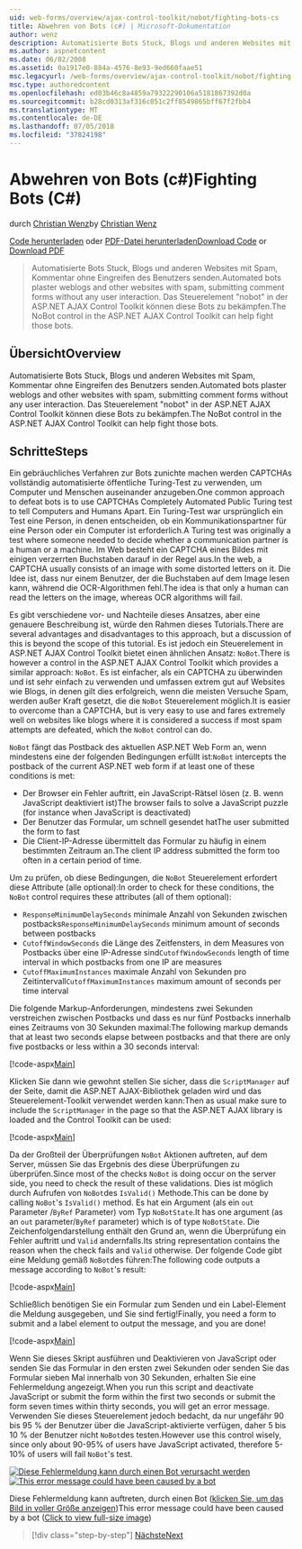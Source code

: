 ```yaml
---
uid: web-forms/overview/ajax-control-toolkit/nobot/fighting-bots-cs
title: Abwehren von Bots (c#) | Microsoft-Dokumentation
author: wenz
description: Automatisierte Bots Stuck, Blogs und anderen Websites mit Spam, Kommentar ohne Eingreifen des Benutzers senden. Das Steuerelement "nobot" in der ASP.NET AJAX-Con...
ms.author: aspnetcontent
ms.date: 06/02/2008
ms.assetid: 0a1917e0-884a-4576-8e93-9ed660faae51
msc.legacyurl: /web-forms/overview/ajax-control-toolkit/nobot/fighting-bots-cs
msc.type: authoredcontent
ms.openlocfilehash: ed03b46c8a4859a79322290106a5181867392d0a
ms.sourcegitcommit: b28cd0313af316c051c2ff8549865bff67f2fbb4
ms.translationtype: MT
ms.contentlocale: de-DE
ms.lasthandoff: 07/05/2018
ms.locfileid: "37824198"
---
```

<a name="fighting-bots-c"></a><span data-ttu-id="31b0e-104">Abwehren von Bots (c#)</span><span class="sxs-lookup"><span data-stu-id="31b0e-104">Fighting Bots (C#)</span></span>
====================
<span data-ttu-id="31b0e-105">durch [Christian Wenz](https://github.com/wenz)</span><span class="sxs-lookup"><span data-stu-id="31b0e-105">by [Christian Wenz](https://github.com/wenz)</span></span>

<span data-ttu-id="31b0e-106">[Code herunterladen](http://download.microsoft.com/download/9/3/f/93f8daea-bebd-4821-833b-95205389c7d0/NoBot0.cs.zip) oder [PDF-Datei herunterladen](http://download.microsoft.com/download/b/6/a/b6ae89ee-df69-4c87-9bfb-ad1eb2b23373/nobot0CS.pdf)</span><span class="sxs-lookup"><span data-stu-id="31b0e-106">[Download Code](http://download.microsoft.com/download/9/3/f/93f8daea-bebd-4821-833b-95205389c7d0/NoBot0.cs.zip) or [Download PDF](http://download.microsoft.com/download/b/6/a/b6ae89ee-df69-4c87-9bfb-ad1eb2b23373/nobot0CS.pdf)</span></span>

> <span data-ttu-id="31b0e-107">Automatisierte Bots Stuck, Blogs und anderen Websites mit Spam, Kommentar ohne Eingreifen des Benutzers senden.</span><span class="sxs-lookup"><span data-stu-id="31b0e-107">Automated bots plaster weblogs and other websites with spam, submitting comment forms without any user interaction.</span></span> <span data-ttu-id="31b0e-108">Das Steuerelement "nobot" in der ASP.NET AJAX Control Toolkit können diese Bots zu bekämpfen.</span><span class="sxs-lookup"><span data-stu-id="31b0e-108">The NoBot control in the ASP.NET AJAX Control Toolkit can help fight those bots.</span></span>


## <a name="overview"></a><span data-ttu-id="31b0e-109">Übersicht</span><span class="sxs-lookup"><span data-stu-id="31b0e-109">Overview</span></span>

<span data-ttu-id="31b0e-110">Automatisierte Bots Stuck, Blogs und anderen Websites mit Spam, Kommentar ohne Eingreifen des Benutzers senden.</span><span class="sxs-lookup"><span data-stu-id="31b0e-110">Automated bots plaster weblogs and other websites with spam, submitting comment forms without any user interaction.</span></span> <span data-ttu-id="31b0e-111">Das Steuerelement "nobot" in der ASP.NET AJAX Control Toolkit können diese Bots zu bekämpfen.</span><span class="sxs-lookup"><span data-stu-id="31b0e-111">The NoBot control in the ASP.NET AJAX Control Toolkit can help fight those bots.</span></span>

## <a name="steps"></a><span data-ttu-id="31b0e-112">Schritte</span><span class="sxs-lookup"><span data-stu-id="31b0e-112">Steps</span></span>

<span data-ttu-id="31b0e-113">Ein gebräuchliches Verfahren zur Bots zunichte machen werden CAPTCHAs vollständig automatisierte öffentliche Turing-Test zu verwenden, um Computer und Menschen auseinander anzugeben.</span><span class="sxs-lookup"><span data-stu-id="31b0e-113">One common approach to defeat bots is to use CAPTCHAs Completely Automated Public Turing test to tell Computers and Humans Apart.</span></span> <span data-ttu-id="31b0e-114">Ein Turing-Test war ursprünglich ein Test eine Person, in denen entscheiden, ob ein Kommunikationspartner für eine Person oder ein Computer ist erforderlich.</span><span class="sxs-lookup"><span data-stu-id="31b0e-114">A Turing test was originally a test where someone needed to decide whether a communication partner is a human or a machine.</span></span> <span data-ttu-id="31b0e-115">Im Web besteht ein CAPTCHA eines Bildes mit einigen verzerrten Buchstaben darauf in der Regel aus.</span><span class="sxs-lookup"><span data-stu-id="31b0e-115">In the web, a CAPTCHA usually consists of an image with some distorted letters on it.</span></span> <span data-ttu-id="31b0e-116">Die Idee ist, dass nur einem Benutzer, der die Buchstaben auf dem Image lesen kann, während die OCR-Algorithmen fehl.</span><span class="sxs-lookup"><span data-stu-id="31b0e-116">The idea is that only a human can read the letters on the image, whereas OCR algorithms will fail.</span></span>

<span data-ttu-id="31b0e-117">Es gibt verschiedene vor- und Nachteile dieses Ansatzes, aber eine genauere Beschreibung ist, würde den Rahmen dieses Tutorials.</span><span class="sxs-lookup"><span data-stu-id="31b0e-117">There are several advantages and disadvantages to this approach, but a discussion of this is beyond the scope of this tutorial.</span></span> <span data-ttu-id="31b0e-118">Es ist jedoch ein Steuerelement in ASP.NET AJAX Control Toolkit bietet einen ähnlichen Ansatz: `NoBot`.</span><span class="sxs-lookup"><span data-stu-id="31b0e-118">There is however a control in the ASP.NET AJAX Control Toolkit which provides a similar approach: `NoBot`.</span></span> <span data-ttu-id="31b0e-119">Es ist einfacher, als ein CAPTCHA zu überwinden und ist sehr einfach zu verwenden und umfassen extrem gut auf Websites wie Blogs, in denen gilt dies erfolgreich, wenn die meisten Versuche Spam, werden außer Kraft gesetzt, die die `NoBot` Steuerelement möglich.</span><span class="sxs-lookup"><span data-stu-id="31b0e-119">It is easier to overcome than a CAPTCHA, but is very easy to use and fares extremely well on websites like blogs where it is considered a success if most spam attempts are defeated, which the `NoBot` control can do.</span></span>

<span data-ttu-id="31b0e-120">`NoBot` fängt das Postback des aktuellen ASP.NET Web Form an, wenn mindestens eine der folgenden Bedingungen erfüllt ist:</span><span class="sxs-lookup"><span data-stu-id="31b0e-120">`NoBot` intercepts the postback of the current ASP.NET web form if at least one of these conditions is met:</span></span>

- <span data-ttu-id="31b0e-121">Der Browser ein Fehler auftritt, ein JavaScript-Rätsel lösen (z. B. wenn JavaScript deaktiviert ist)</span><span class="sxs-lookup"><span data-stu-id="31b0e-121">The browser fails to solve a JavaScript puzzle (for instance when JavaScript is deactivated)</span></span>
- <span data-ttu-id="31b0e-122">Der Benutzer das Formular, um schnell gesendet hat</span><span class="sxs-lookup"><span data-stu-id="31b0e-122">The user submitted the form to fast</span></span>
- <span data-ttu-id="31b0e-123">Die Client-IP-Adresse übermittelt das Formular zu häufig in einem bestimmten Zeitraum an.</span><span class="sxs-lookup"><span data-stu-id="31b0e-123">The client IP address submitted the form too often in a certain period of time.</span></span>

<span data-ttu-id="31b0e-124">Um zu prüfen, ob diese Bedingungen, die `NoBot` Steuerelement erfordert diese Attribute (alle optional):</span><span class="sxs-lookup"><span data-stu-id="31b0e-124">In order to check for these conditions, the `NoBot` control requires these attributes (all of them optional):</span></span>

- <span data-ttu-id="31b0e-125">`ResponseMinimumDelaySeconds` minimale Anzahl von Sekunden zwischen postbacks</span><span class="sxs-lookup"><span data-stu-id="31b0e-125">`ResponseMinimumDelaySeconds` minimum amount of seconds between postbacks</span></span>
- <span data-ttu-id="31b0e-126">`CutoffWindowSeconds` die Länge des Zeitfensters, in dem Measures von Postbacks über eine IP-Adresse sind</span><span class="sxs-lookup"><span data-stu-id="31b0e-126">`CutoffWindowSeconds` length of time interval in which postbacks from one IP are measures</span></span>
- <span data-ttu-id="31b0e-127">`CutoffMaximumInstances` maximale Anzahl von Sekunden pro Zeitintervall</span><span class="sxs-lookup"><span data-stu-id="31b0e-127">`CutoffMaximumInstances` maximum amount of seconds per time interval</span></span>

<span data-ttu-id="31b0e-128">Die folgende Markup-Anforderungen, mindestens zwei Sekunden verstreichen zwischen Postbacks und dass es nur fünf Postbacks innerhalb eines Zeitraums von 30 Sekunden maximal:</span><span class="sxs-lookup"><span data-stu-id="31b0e-128">The following markup demands that at least two seconds elapse between postbacks and that there are only five postbacks or less within a 30 seconds interval:</span></span>

[!code-aspx[Main](fighting-bots-cs/samples/sample1.aspx)]

<span data-ttu-id="31b0e-129">Klicken Sie dann wie gewohnt stellen Sie sicher, dass die `ScriptManager` auf der Seite, damit die ASP.NET AJAX-Bibliothek geladen wird und das Steuerelement-Toolkit verwendet werden kann:</span><span class="sxs-lookup"><span data-stu-id="31b0e-129">Then as usual make sure to include the `ScriptManager` in the page so that the ASP.NET AJAX library is loaded and the Control Toolkit can be used:</span></span>

[!code-aspx[Main](fighting-bots-cs/samples/sample2.aspx)]

<span data-ttu-id="31b0e-130">Da der Großteil der Überprüfungen `NoBot` Aktionen auftreten, auf dem Server, müssen Sie das Ergebnis des diese Überprüfungen zu überprüfen.</span><span class="sxs-lookup"><span data-stu-id="31b0e-130">Since most of the checks `NoBot` is doing occur on the server side, you need to check the result of these validations.</span></span> <span data-ttu-id="31b0e-131">Dies ist möglich durch Aufrufen von `NoBot`des `IsValid()` Methode.</span><span class="sxs-lookup"><span data-stu-id="31b0e-131">This can be done by calling `NoBot`'s `IsValid()` method.</span></span> <span data-ttu-id="31b0e-132">Es hat ein Argument (als ein `out` Parameter /`ByRef` Parameter) vom Typ `NoBotState`.</span><span class="sxs-lookup"><span data-stu-id="31b0e-132">It has one argument (as an `out` parameter/`ByRef` parameter) which is of type `NoBotState`.</span></span> <span data-ttu-id="31b0e-133">Die Zeichenfolgendarstellung enthält den Grund an, wenn die Überprüfung ein Fehler auftritt und `Valid` andernfalls.</span><span class="sxs-lookup"><span data-stu-id="31b0e-133">Its string representation contains the reason when the check fails and `Valid` otherwise.</span></span> <span data-ttu-id="31b0e-134">Der folgende Code gibt eine Meldung gemäß `NoBot`des führen:</span><span class="sxs-lookup"><span data-stu-id="31b0e-134">The following code outputs a message according to `NoBot`'s result:</span></span>

[!code-aspx[Main](fighting-bots-cs/samples/sample3.aspx)]

<span data-ttu-id="31b0e-135">Schließlich benötigen Sie ein Formular zum Senden und ein Label-Element die Meldung ausgegeben, und Sie sind fertig!</span><span class="sxs-lookup"><span data-stu-id="31b0e-135">Finally, you need a form to submit and a label element to output the message, and you are done!</span></span>

[!code-aspx[Main](fighting-bots-cs/samples/sample4.aspx)]

<span data-ttu-id="31b0e-136">Wenn Sie dieses Skript ausführen und Deaktivieren von JavaScript oder senden Sie das Formular in den ersten zwei Sekunden oder senden Sie das Formular sieben Mal innerhalb von 30 Sekunden, erhalten Sie eine Fehlermeldung angezeigt.</span><span class="sxs-lookup"><span data-stu-id="31b0e-136">When you run this script and deactivate JavaScript or submit the form within the first two seconds or submit the form seven times within thirty seconds, you will get an error message.</span></span> <span data-ttu-id="31b0e-137">Verwenden Sie dieses Steuerelement jedoch bedacht, da nur ungefähr 90 bis 95 % der Benutzer über die JavaScript-aktivierte verfügen, daher 5 bis 10 % der Benutzer nicht `NoBot`des testen.</span><span class="sxs-lookup"><span data-stu-id="31b0e-137">However use this control wisely, since only about 90-95% of users have JavaScript activated, therefore 5-10% of users will fail `NoBot`'s test.</span></span>


<span data-ttu-id="31b0e-138">[![Diese Fehlermeldung kann durch einen Bot verursacht werden](fighting-bots-cs/_static/image2.png)](fighting-bots-cs/_static/image1.png)</span><span class="sxs-lookup"><span data-stu-id="31b0e-138">[![This error message could have been caused by a bot](fighting-bots-cs/_static/image2.png)](fighting-bots-cs/_static/image1.png)</span></span>

<span data-ttu-id="31b0e-139">Diese Fehlermeldung kann auftreten, durch einen Bot ([klicken Sie, um das Bild in voller Größe anzeigen](fighting-bots-cs/_static/image3.png))</span><span class="sxs-lookup"><span data-stu-id="31b0e-139">This error message could have been caused by a bot ([Click to view full-size image](fighting-bots-cs/_static/image3.png))</span></span>

> [!div class="step-by-step"]
> [<span data-ttu-id="31b0e-140">Nächste</span><span class="sxs-lookup"><span data-stu-id="31b0e-140">Next</span></span>](fighting-bots-vb.md)
